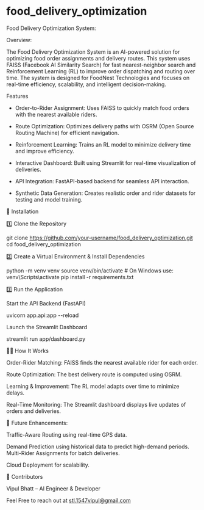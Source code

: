 # food_delivery_optimization
Food Delivery Optimization System:

 Overview:
 
The Food Delivery Optimization System is an AI-powered solution for optimizing food order assignments and delivery routes. This system uses FAISS (Facebook AI Similarity Search) for fast nearest-neighbor search and Reinforcement Learning (RL) to improve order dispatching and routing over time. The system is designed for FoodNest Technologies and focuses on real-time efficiency, scalability, and intelligent decision-making.

 Features
* Order-to-Rider Assignment: Uses FAISS to quickly match food orders with the nearest available riders.

* Route Optimization: Optimizes delivery paths with OSRM (Open Source Routing Machine) for efficient navigation.

* Reinforcement Learning: Trains an RL model to minimize delivery time and improve efficiency.

* Interactive Dashboard: Built using Streamlit for real-time visualization of deliveries.

* API Integration: FastAPI-based backend for seamless API interaction.

* Synthetic Data Generation: Creates realistic order and rider datasets for testing and model training.

🔧 Installation

1️⃣ Clone the Repository

git clone https://github.com/your-username/food_delivery_optimization.git
cd food_delivery_optimization

2️⃣ Create a Virtual Environment & Install Dependencies

python -m venv venv
source venv/bin/activate  # On Windows use: venv\Scripts\activate
pip install -r requirements.txt

3️⃣ Run the Application

Start the API Backend (FastAPI)

uvicorn app.api:app --reload

Launch the Streamlit Dashboard

streamlit run app/dashboard.py

🚴‍♂️ How It Works

Order-Rider Matching: FAISS finds the nearest available rider for each order.

Route Optimization: The best delivery route is computed using OSRM.

Learning & Improvement: The RL model adapts over time to minimize delays.

Real-Time Monitoring: The Streamlit dashboard displays live updates of orders and deliveries.

📌 Future Enhancements:

Traffic-Aware Routing using real-time GPS data.

Demand Prediction using historical data to predict high-demand periods.
Multi-Rider Assignments for batch deliveries.

Cloud Deployment for scalability.

🤝 Contributors

Vipul Bhatt – AI Engineer & Developer 

Feel Free to reach out at stl.1547vipul@gmail.com


